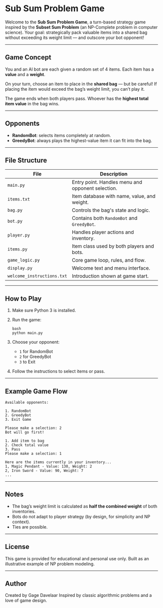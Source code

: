 # Sub Sum Problem Game

Welcome to the **Sub Sum Problem Game**, a turn-based strategy game inspired by the **Subset Sum Problem** (an NP-Complete problem in computer science). Your goal: strategically pack valuable items into a shared bag without exceeding its weight limit — and outscore your bot opponent!

---

## Game Concept

You and an AI bot are each given a random set of 4 items. Each item has a **value** and a **weight**.

On your turn, choose an item to place in the **shared bag** — but be careful! If placing the item would exceed the bag’s weight limit, you can’t play it.

The game ends when both players pass. Whoever has the **highest total item value** in the bag wins.

---

## Opponents

- **RandomBot**: selects items completely at random.
- **GreedyBot**: always plays the highest-value item it can fit into the bag.

---

## File Structure

| File                       | Description |
|----------------------------|-------------|
| `main.py`                  | Entry point. Handles menu and opponent selection. |
| `items.txt`                | Item database with name, value, and weight. |
| `bag.py`                   | Controls the bag's state and logic. |
| `bot.py`                   | Contains both `RandomBot` and `GreedyBot`. |
| `player.py`                | Handles player actions and inventory. |
| `items.py`                 | Item class used by both players and bots. |
| `game_logic.py`            | Core game loop, rules, and flow. |
| `display.py`               | Welcome text and menu interface. |
| `welcome_instructions.txt` | Introduction shown at game start. |

---

## How to Play

1. Make sure Python 3 is installed.
2. Run the game:
   ```
   bash
   python main.py
   ```
3. Choose your opponent:
   - `1` for RandomBot
   - `2` for GreedyBot
   - `3` to Exit

4. Follow the instructions to select items or pass.

---

## Example Game Flow
```
Available opponents: 

1. RandomBot
2. GreedyBot
3. Exit Game

Please make a selection: 2
Bot will go first!

1. Add item to bag
2. Check total value
3. Pass
Please make a selection: 1

Here are the items currently in your inventory...
1, Magic Pendant - Value: 130, Weight: 2
2, Iron Sword - Value: 90, Weight: 7
...
```

---

## Notes

- The bag’s weight limit is calculated as **half the combined weight** of both inventories.
- Bots do not adapt to player strategy (by design, for simplicity and NP context).
- Ties are possible.

---

## License

This game is provided for educational and personal use only. Built as an illustrative example of NP problem modeling.

---

## Author

Created by Gage Davelaar
Inspired by classic algorithmic problems and a love of game design.
